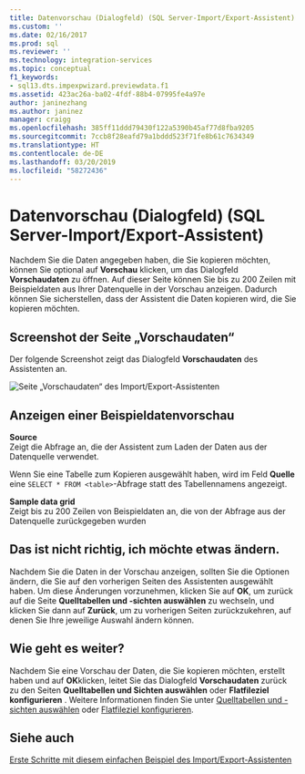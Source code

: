 ```yaml
---
title: Datenvorschau (Dialogfeld) (SQL Server-Import/Export-Assistent) | Microsoft-Dokumentation
ms.custom: ''
ms.date: 02/16/2017
ms.prod: sql
ms.reviewer: ''
ms.technology: integration-services
ms.topic: conceptual
f1_keywords:
- sql13.dts.impexpwizard.previewdata.f1
ms.assetid: 423ac26a-ba02-4fdf-88b4-07995fe4a97e
author: janinezhang
ms.author: janinez
manager: craigg
ms.openlocfilehash: 385ff11ddd79430f122a5390b45af77d8fba9205
ms.sourcegitcommit: 7ccb8f28eafd79a1bddd523f71fe8b61c7634349
ms.translationtype: HT
ms.contentlocale: de-DE
ms.lasthandoff: 03/20/2019
ms.locfileid: "58272436"
---
```

# <a name="preview-data-dialog-box-sql-server-import-and-export-wizard"></a>Datenvorschau (Dialogfeld) (SQL Server-Import/Export-Assistent)
  Nachdem Sie die Daten angegeben haben, die Sie kopieren möchten, können Sie optional auf **Vorschau** klicken, um das Dialogfeld **Vorschaudaten** zu öffnen. Auf dieser Seite können Sie bis zu 200 Zeilen mit Beispieldaten aus Ihrer Datenquelle in der Vorschau anzeigen. Dadurch können Sie sicherstellen, dass der Assistent die Daten kopieren wird, die Sie kopieren möchten.
  
## <a name="screen-shot-of-the-preview-data-page"></a>Screenshot der Seite „Vorschaudaten“ 
 Der folgende Screenshot zeigt das Dialogfeld **Vorschaudaten** des Assistenten an.  
 
![Seite „Vorschaudaten“ des Import/Export-Assistenten](../../integration-services/import-export-data/media/preview-data.png "Seite „Vorschaudaten“ des Import/Export-Assistenten")  
  
## <a name="preview-sample-data"></a>Anzeigen einer Beispieldatenvorschau  
 **Source**  
Zeigt die Abfrage an, die der Assistent zum Laden der Daten aus der Datenquelle verwendet.

Wenn Sie eine Tabelle zum Kopieren ausgewählt haben, wird im Feld **Quelle** eine `SELECT * FROM <table>`-Abfrage statt des Tabellennamens angezeigt. 
  
 **Sample data grid**  
 Zeigt bis zu 200 Zeilen von Beispieldaten an, die von der Abfrage aus der Datenquelle zurückgegeben wurden  


## <a name="thats-not-right-i-want-to-change-something"></a>Das ist nicht richtig, ich möchte etwas ändern.
Nachdem Sie die Daten in der Vorschau anzeigen, sollten Sie die Optionen ändern, die Sie auf den vorherigen Seiten des Assistenten ausgewählt haben. Um diese Änderungen vorzunehmen, klicken Sie auf **OK**, um zurück auf die Seite **Quelltabellen und -sichten auswählen** zu wechseln, und klicken Sie dann auf **Zurück**, um zu vorherigen Seiten zurückzukehren, auf denen Sie Ihre jeweilige Auswahl ändern können.

## <a name="whats-next"></a>Wie geht es weiter?  
 Nachdem Sie eine Vorschau der Daten, die Sie kopieren möchten, erstellt haben und auf **OK**klicken, leitet Sie das Dialogfeld **Vorschaudaten** zurück zu den Seiten **Quelltabellen und Sichten auswählen** oder **Flatfileziel konfigurieren** . Weitere Informationen finden Sie unter [Quelltabellen und -sichten auswählen](../../integration-services/import-export-data/select-source-tables-and-views-sql-server-import-and-export-wizard.md) oder [Flatfileziel konfigurieren](../../integration-services/import-export-data/configure-flat-file-destination-sql-server-import-and-export-wizard.md).  
 
 ## <a name="see-also"></a>Siehe auch
[Erste Schritte mit diesem einfachen Beispiel des Import/Export-Assistenten](../../integration-services/import-export-data/get-started-with-this-simple-example-of-the-import-and-export-wizard.md)
